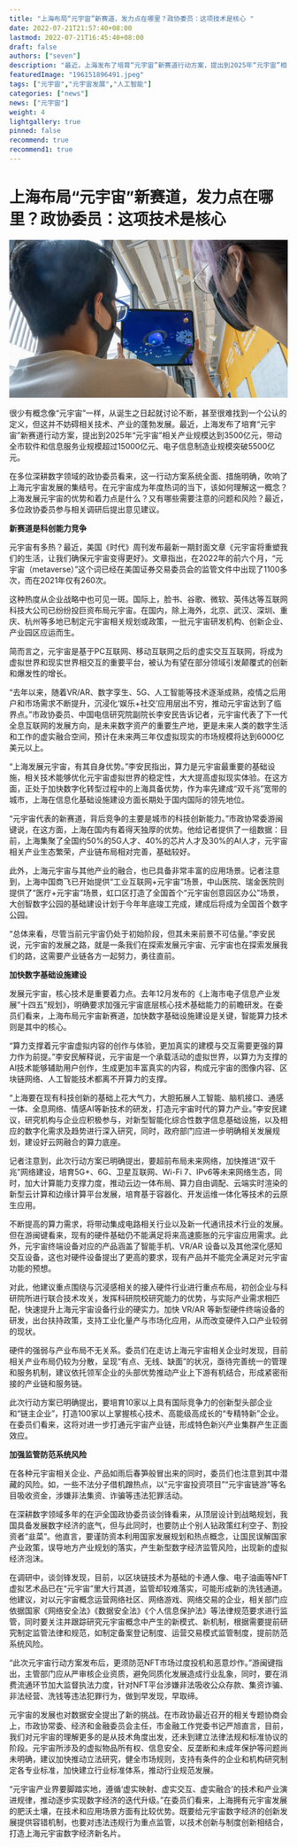 ```yaml
---
title: "上海布局“元宇宙”新赛道，发力点在哪里？政协委员：这项技术是核心 "
date: 2022-07-21T21:57:40+08:00
lastmod: 2022-07-21T16:45:40+08:00
draft: false
authors: ["seven"]
description: "最近，上海发布了培育“元宇宙”新赛道行动方案，提出到2025年“元宇宙”相关产业规模达到3500亿元，带动全市软件和信息服务业规模超过15000亿元、电子信息制造业规模突破5500亿元。"
featuredImage: "196151896491.jpeg"
tags: ["元宇宙","元宇宙发展","人工智能"]
categories: ["news"]
news: ["元宇宙"]
weight: 4
lightgallery: true
pinned: false
recommend: true
recommend1: true
---
```


# 上海布局“元宇宙”新赛道，发力点在哪里？政协委员：这项技术是核心 

![1](1658715549179.jpeg)

很少有概念像“元宇宙”一样，从诞生之日起就讨论不断，甚至很难找到一个公认的定义，但这并不妨碍相关技术、产业的蓬勃发展。最近，上海发布了培育“元宇宙”新赛道行动方案，提出到2025年“元宇宙”相关产业规模达到3500亿元，带动全市软件和信息服务业规模超过15000亿元、电子信息制造业规模突破5500亿元。

在多位深耕数字领域的政协委员看来，这一行动方案系统全面、措施明确，吹响了上海元宇宙发展的集结号。在元宇宙成为年度热词的当下，该如何理解这一概念？上海发展元宇宙的优势和着力点是什么？又有哪些需要注意的问题和风险？最近，多位政协委员参与相关调研后提出意见建议。

**新赛道是科创能力竞争**

元宇宙有多热？最近，美国《时代》周刊发布最新一期封面文章《元宇宙将重塑我们的生活，让我们确保元宇宙变得更好》。文章指出，在2022年的前六个月，“元宇宙（metaverse）”这个词已经在美国证券交易委员会的监管文件中出现了1100多次，而在2021年仅有260次。

这种热度从企业战略中也可见一斑。国际上，脸书、谷歌、微软、英伟达等互联网科技大公司已纷纷投巨资布局元宇宙。在国内，除上海外，北京、武汉、深圳、重庆、杭州等多地已制定元宇宙相关规划或政策，一批元宇宙研发机构、创新企业、产业园区应运而生。

简而言之，元宇宙是基于PC互联网、移动互联网之后的虚实交互互联网，将成为虚拟世界和现实世界相交互的重要平台，被认为有望在部分领域引发颠覆式的创新和爆发性的增长。

“去年以来，随着VR/AR、数字孪生、5G、人工智能等技术逐渐成熟，疫情之后用户和市场需求不断提升，沉浸化‘娱乐+社交’应用层出不穷，推动元宇宙达到了临界点。”市政协委员、中国电信研究院副院长李安民告诉记者，元宇宙代表了下一代全息互联网的发展方向，是未来数字资产的重要生产地，更是未来人类的数字生活和工作的虚实融合空间，预计在未来两三年仅虚拟现实的市场规模将达到6000亿美元以上。

“上海发展元宇宙，有其自身优势。”李安民指出，算力是元宇宙最重要的基础设施，相关技术能够优化元宇宙虚拟世界的稳定性，大大提高虚拟现实体验。在这方面，正处于加快数字化转型过程中的上海具备优势，作为率先建成“双千兆”宽带的城市，上海在信息化基础设施建设方面长期处于国内国际的领先地位。

“元宇宙代表的新赛道，背后竞争的主要是城市的科技创新能力。”市政协常委游闽键说，在这方面，上海在国内有着得天独厚的优势。他给记者提供了一组数据：目前，上海集聚了全国约50%的5G人才、40%的芯片人才及30%的AI人才，元宇宙相关产业生态繁荣，产业链布局相对完善，基础较好。

此外，上海元宇宙与其他产业的融合，也已具备非常丰富的应用场景。记者注意到，上海中国商飞已开始提供“工业互联网+元宇宙”场景，中山医院、瑞金医院则提供了“医疗+元宇宙”场景，虹口区打造了全国首个“元宇宙创意园区办公”场景，大创智数字公园的基础建设计划于今年年底竣工完成，建成后将成为全国首个数字公园。

“总体来看，尽管当前元宇宙仍处于初始阶段，但其未来前景不可估量。”李安民说，元宇宙的发展之路，就是一条我们在探索发展元宇宙、元宇宙也在探索发展我们的路，这需要产业链各方一起努力，勇往直前。

**加快数字基础设施建设**

发展元宇宙，核心技术是重要着力点。去年12月发布的《上海市电子信息产业发展“十四五”规划》，明确要求加强元宇宙底层核心技术基础能力的前瞻研发。在委员们看来，上海布局元宇宙新赛道，加快数字基础设施建设是关键，智能算力技术则是其中的核心。

“算力支撑着元宇宙虚拟内容的创作与体验，更加真实的建模与交互需要更强的算力作为前提。”李安民解释说，元宇宙是一个承载活动的虚拟世界，以算力为支撑的AI技术能够辅助用户创作，生成更加丰富真实的内容，构成元宇宙的图像内容、区块链网络、人工智能技术都离不开算力的支撑。

“上海要在现有科技创新的基础上花大气力，大胆拓展人工智能、脑机接口、通感一体、全息网络、情感AI等新技术的研发，打造元宇宙时代的算力产业。”李安民建议，研究机构与企业应积极参与，对新型智能化综合性数字信息基础设施，以及相应的数字化需求及趋势进行深入研究，同时，政府部门应进一步明确相关发展规划，建设好云网融合的算力底座。

记者注意到，此次行动方案已明确提出，要超前布局未来网络，加快推进“双千兆”网络建设，培育5G+、6G、卫星互联网、Wi-Fi 7、IPv6等未来网络生态，同时，加大计算能力支撑力度，推动云边一体布局、算力自由调配、云端实时渲染的新型云计算和边缘计算平台发展，培育基于容器化、开发运维一体化等技术的云原生应用。

不断提高的算力需求，将带动集成电路相关行业以及新一代通讯技术行业的发展。但在游闽键看来，现有的硬件基础仍不能满足将来高速膨胀的元宇宙应用需求。此外，元宇宙终端设备对应的产品涵盖了智能手机、VR/AR 设备以及其他深化感知交互设备，这也对硬件设备提出了更高的要求，现有产品并不能完全满足对元宇宙功能的预想。

对此，他建议重点围绕与沉浸感相关的接入硬件行业进行重点布局，初创企业与科研院所进行联合技术攻关，发挥科研院校研究能力的优势，与实际产业需求相匹配，快速提升上海元宇宙设备行业的硬实力。加快 VR/AR 等新型硬件终端设备的研发，出台扶持政策，支持工业化量产与市场化应用，从而改变硬件入口产业较弱的现状。

硬件的强弱与产业布局不无关系。委员们在走访上海元宇宙相关企业时发现，目前相关产业布局仍较为分散，呈现“有点、无线、缺面”的状况，亟待完善统一的管理和服务机制，建议依托领军企业的头部优势推动产业上下游有机结合，形成紧密衔接的产业链和服务链。

此次行动方案已明确提出，要培育10家以上具有国际竞争力的创新型头部企业和“链主企业”，打造100家以上掌握核心技术、高能级高成长的“专精特新”企业。在委员们看来，这将对进一步打通元宇宙产业链，形成特色新兴产业集群产生正面效应。

**加强监管防范系统风险**

在各种元宇宙相关企业、产品如雨后春笋般冒出来的同时，委员们也注意到其中潜藏的风险。如，一些不法分子借机蹭热点，以“元宇宙投资项目”“元宇宙链游”等名目吸收资金，涉嫌非法集资、诈骗等违法犯罪活动。

在深耕数字领域多年的在沪全国政协委员谈剑锋看来，从顶层设计到战略规划，我国具备发展数字经济的底气，但与此同时，也要防止个别人钻政策红利空子、割投资者“韭菜”。他直言，要谨防资本利用国家发展规划和热点概念，让国民误解国家产业政策，误导地方产业规划的落实，产生新型数字经济监管风险，出现新的虚拟经济泡沫。

在调研中，谈剑锋发现，目前，以区块链技术为基础的卡通人像、电子油画等NFT虚拟艺术品已在“元宇宙”里大行其道，监管却较难落实，可能形成新的洗钱通道。他建议，对以元宇宙概念运营网络社区、网络游戏、网络交易的企业，相关部门应依据国家《网络安全法》《数据安全法》《个人信息保护法》等法律规范要求进行监管，同时要关注并跟踪研究元宇宙概念中产生的新模式、新机制，根据需要提前研究制定监管法律和规范，如制定备案登记制度、运营交易模式监管制度，提前防范系统风险。

“此次元宇宙行动方案发布后，更须防范NFT市场过度投机和恶意炒作。”游闽键指出，主管部门应从严审核企业资质，避免同质化发展造成行业乱象，同时，要在消费流通环节加大监督执法力度，针对NFT平台涉嫌非法吸收公众存款、集资诈骗、非法经营、洗钱等违法犯罪行为，做到早发现，早取缔。

元宇宙的发展也对数据安全提出了新的挑战。在市政协最近召开的相关专题协商会上，市政协常委、经济和金融委员会主任，市金融工作党委书记严旭直言，目前，我们对元宇宙的理解更多的是从技术角度出发，还未到建立法律法规和标准协议的阶段。元宇宙所涉及的虚拟物品所有权、信息安全、反垄断和未成年保护等问题尚未明确，建议加快推动立法研究，健全市场规则，支持有条件的企业和机构研究制定各专业标准，加快建立行业标准体系，推动行业规范发展。

“元宇宙产业界要脚踏实地，遵循‘虚实映射、虚实交互、虚实融合’的技术和产业演进规律，推动逐步实现数字经济的迭代升级。”在委员们看来，上海拥有元宇宙发展的肥沃土壤，在技术和应用场景方面有比较优势。既要给元宇宙数字经济的创新发展提供容错机制，也要对违法违规行为重点监管，以技术创新与制度创新相结合，打造上海元宇宙数字经济新名片。